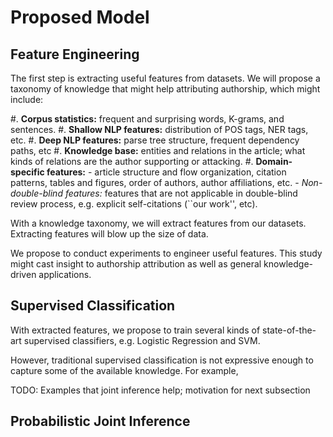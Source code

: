 # Proposed Model

## Feature Engineering

The first step is extracting useful features from datasets.
We will propose a taxonomy of knowledge that might help attributing authorship, which might include:

<!-- % TODO anything missed here? -->

<!-- #. is enumerate from 1. -->
#. **Corpus statistics:** frequent and surprising words, K-grams, and sentences.
#. **Shallow NLP features:** distribution of POS tags, NER tags, etc.
#. **Deep NLP features:** parse tree structure, frequent dependency paths, etc
#. **Knowledge base:** entities and relations in the article; what kinds of relations are the author supporting or attacking.
#. **Domain-specific features:** 
	- article structure and flow organization, citation patterns, tables and figures, order of authors, author affiliations, etc.
	- *Non-double-blind features:* features that are not applicable in double-blind review process, e.g. explicit self-citations (``our work'', etc).


With a knowledge taxonomy, we will extract features from our datasets. Extracting features will blow up the size of data.

We propose to conduct experiments to engineer useful features. This study might cast insight to authorship attribution as well as general knowledge-driven applications.

## Supervised Classification

With extracted features, we propose to train several kinds of state-of-the-art supervised classifiers, e.g. Logistic Regression and SVM.

However, traditional supervised classification is not expressive enough to capture some of the available knowledge. For example, 

TODO: Examples that joint inference help; motivation for next subsection

## Probabilistic Joint Inference

<!-- % Extract NLP features. This will blow up the data. Next, we'll do feature Engineering and train a supervised classifier, Logistic Regression or SVM. We then want to compare the performance of the model to a probabilistic joint inference model. 
% Why do we expect joint inference to help here?
 -->